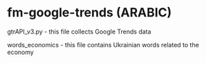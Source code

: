 # fm-google-trends (ARABIC)

gtrAPI_v3.py - this file collects Google Trends data

words_economics - this file contains Ukrainian words related to the economy
